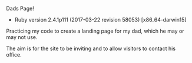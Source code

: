 Dads Page!

* Ruby version 2.4.1p111 (2017-03-22 revision 58053) [x86_64-darwin15]

Practicing my code to create a landing page for my dad, which he may or may not use.

The aim is for the site to be inviting and to allow visitors to contact his office.
